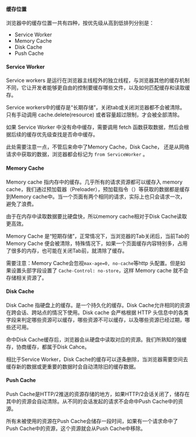 #### 缓存位置

浏览器中的缓存位置一共有四种，按优先级从高到低排列分别是：

- Service Worker
- Memory Cache
- Disk Cache
- Push Cache



#### **Service Worker**

Service workers 是运行在浏览器主线程外的独立线程，与浏览器其他的缓存机制不同，它让开发者能够更自由的控制要缓存哪些文件，以及如何匹配缓存和读取缓存。


Service workers中的缓存是“长期存储”，关闭tab或关闭浏览器都不会被清除。只有手动调用 cache.delete(resource) 或者容量超过限制，才会被全部清除。



如果 Service Worker 中没有命中缓存，需要调用 fetch 函数获取数据，然后会根据后续的缓存优先级查找是否命中缓存。


此处需要注意一点，不管后来命中了Memory Cache，Disk Cache， 还是从网络请求中获取的数据，浏览器都会标记为 `from ServiceWorker` 。



#### **Memory Cache**

Memory cache 指内存中的缓存。几乎所有的请求资源都可以缓存入 memory cache，我们通过预加载器（Preloader），预加载指令（<link rel=preload>）等获取的数据都是缓存到Memory cache中。当一个页面有两个相同的请求，实际上也只会请求一次，避免了浪费。


由于在内存中读取数据要比硬盘快，所以memory cache相对于Disk Cache读取更高效。


Memory Cache 是“短期存储”，正常情况下，当浏览器的Tab关闭后，当前Tab的 Memory Cache 便会被清除，特殊情况下，如果一个页面缓存内容特别多，占用了很多的内存，也可能在关闭Tab前，就清除了缓存。


需要注意：Memory Cache会忽视`max-age=0, no-cache`等http 头配置。但是如果设置头部字段设置了 `Cache-Control: no-store`，这样 Memory cache 就不会存储相关资源了。



#### Disk Cache

Disk Cache 指硬盘上的缓存。是一个持久化的缓存。Disk Cache允许相同的资源在跨会话、跨站点的情况下使用。Disk cache 会严格根据 HTTP 头信息中的各类字段来判定哪些资源可以缓存，哪些资源不可以缓存，以及哪些资源已经过期，哪些还可用。


命中Disk Cache缓存后，浏览器会从硬盘中读取对应的资源。我们所熟知的强缓存，协商缓存，都属于Disk Cahce。



相比于Service Worker，Disk Cache的缓存可以逐条删除，当浏览器需要空间去缓存新的数据或更重要的数据时会自动清除旧的缓存数据。



#### **Push Cache**

Push Cache是HTTP/2推送的资源存储的地方，如果HTTP/2会话关闭了，储存在其中的资源会自动清除。从不同的会话发起的请求不会命中Push Cache中的资源。

所有未被使用的资源在Push Cache会储存一段时间，如果有一个请求命中了Push Cache中的资源，这个资源就会从Push Cache中移除。